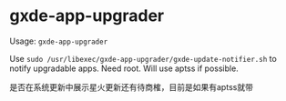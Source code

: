 # gxde-app-upgrader

Usage: `gxde-app-upgrader`

Use `sudo /usr/libexec/gxde-app-upgrader/gxde-update-notifier.sh` to notify upgradable apps. Need root. Will use aptss if possible. 

是否在系统更新中展示星火更新还有待商榷，目前是如果有aptss就带